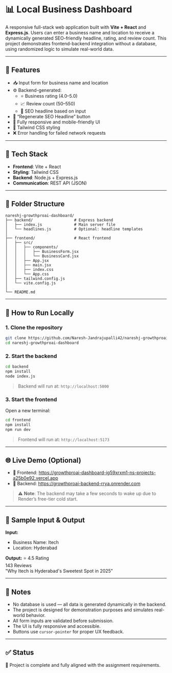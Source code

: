 # 📊 Local Business Dashboard

A responsive full-stack web application built with **Vite + React** and **Express.js**. Users can enter a business name and location to receive a dynamically generated SEO-friendly headline, rating, and review count. This project demonstrates frontend-backend integration without a database, using randomized logic to simulate real-world data.

---

## 🚀 Features

- 📥 Input form for business name and location
- ⚙️ Backend-generated:
  - ⭐ Business rating (4.0–5.0)
  - 📈 Review count (50–550)
  - 📰 SEO headline based on input
- 🔁 “Regenerate SEO Headline” button
- 📱 Fully responsive and mobile-friendly UI
- 🎨 Tailwind CSS styling
- ❌ Error handling for failed network requests

---

## 🧱 Tech Stack

- **Frontend**: Vite + React
- **Styling**: Tailwind CSS
- **Backend**: Node.js + Express.js
- **Communication**: REST API (JSON)

---

## 📂 Folder Structure

```
nareshj-growthproai-dashboard/
├── backend/                  # Express backend
│   ├── index.js              # Main server file
│   └── headlines.js          # Optional: headline templates
│
├── frontend/                 # React frontend
│   ├── src/
│   │   ├── components/
│   │   │   ├── BusinessForm.jsx
│   │   │   └── BusinessCard.jsx
│   │   ├── App.jsx
│   │   ├── main.jsx
│   │   ├── index.css
│   │   └── App.css
│   ├── tailwind.config.js
│   └── vite.config.js
│
└── README.md
```

---

## 🧪 How to Run Locally

### 1. Clone the repository

```bash
git clone https://github.com/Naresh-Jandrajupalli42/nareshj-growthproai-dashboard.git
cd nareshj-growthproai-dashboard
```

### 2. Start the backend

```bash
cd backend
npm install
node index.js
```

> Backend will run at: `http://localhost:5000`

### 3. Start the frontend

Open a new terminal:

```bash
cd frontend
npm install
npm run dev
```

> Frontend will run at: `http://localhost:5173`

---

## 🌐 Live Demo (Optional)

- 🔗 Frontend: https://growthproai-dashboard-ig59xrxm1-ns-projects-a25b0e92.vercel.app 
- 🔗 Backend: https://growthproai-backend-rrya.onrender.com

> ⚠️ **Note**: The backend may take a few seconds to wake up due to Render’s free-tier cold start.

---

## 📸 Sample Input & Output

**Input:**
- Business Name: Itech
- Location: Hyderabad

**Output:**
⭐ 4.5 Rating  
143 Reviews  
"Why Itech is Hyderabad's Sweetest Spot in 2025"

---

## 📌 Notes

- No database is used — all data is generated dynamically in the backend.
- The project is designed for demonstration purposes and simulates real-world behavior.
- All form inputs are validated before submission.
- The UI is fully responsive and accessible.
- Buttons use `cursor-pointer` for proper UX feedback.

---

## ✅ Status

🎯 Project is complete and fully aligned with the assignment requirements.
